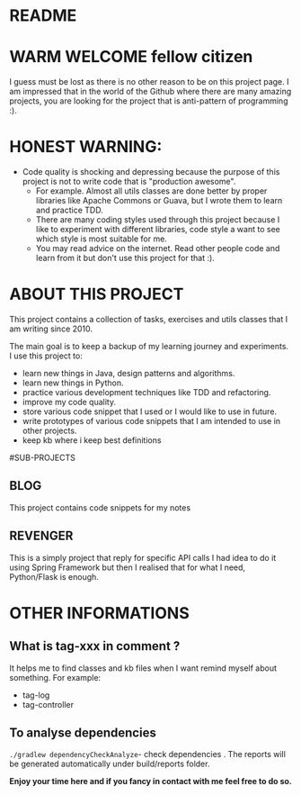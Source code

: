 # **README**

# **WARM WELCOME** fellow citizen

I guess must be lost as there is no other reason to be on this project page. 
I am impressed that in the world of the Github where there are many amazing projects, you are looking for the project that is anti-pattern of programming :).

# **HONEST WARNING**:

* Code quality is shocking and depressing because the purpose of this project is not to write code that is "production awesome".
  * For example. Almost all utils classes are done better by proper libraries like Apache Commons or Guava, but I wrote them to learn and practice TDD.
  * There are many coding styles used through this project because I like to experiment with different libraries, code style a want to see which style is most suitable for me.
  * You may read advice on the internet. Read other people code and learn from it but don't use this project for that :).


# **ABOUT THIS PROJECT**

This project contains a collection of tasks, exercises and utils classes that I am writing since 2010.

The main goal is to keep a backup of my learning journey and experiments.
I use this project to:
- learn new things in Java, design patterns and algorithms.
- learn new things in Python.
- practice various development techniques like TDD and refactoring.
- improve my code quality.
- store various code snippet that I used or I would like to use in future.
- write prototypes of various code snippets that I am intended to use in other projects.
- keep kb where i keep best definitions


#SUB-PROJECTS

## BLOG
This project contains code snippets for my notes 

## REVENGER 
This is a simply project that reply for specific API calls
I had idea to do it using Spring Framework but then I realised that for what I need, Python/Flask is enough.


# OTHER INFORMATIONS 

## What is tag-xxx in comment ?
It helps me to find classes and kb files when I want remind myself about something. For example:
* tag-log
* tag-controller


## To analyse dependencies
```./gradlew dependencyCheckAnalyze```- check dependencies . The reports will be generated automatically under build/reports folder.



**Enjoy your time here and if you fancy in contact with me feel free to do so.**
